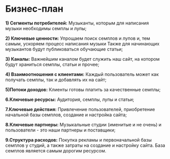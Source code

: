 # Бизнес-план
**1) Сегменты потребителей:** Музыканты, которым для написания музыки необходимы семплы и лупы;

**2) Ключевые ценности:** Упрощаем поиск семплов и лупов и, тем самым, ускоряем процесс написания музыки Также для начинающих музыкантов будут публиковаться обучающие статьи;

**3) Каналы:** Важнейшим каналом будет служить наш сайт, на котором будут храниться семплы, статьи и прочее;

**4) Взаимоотношения с клиентами:** Каждый пользователь может как получать семплы, так и добавлять их на сайт;

**5)Потоки доходов:** Клиенты готовы платить за качественные семплы;

**6.Ключевые ресурсы:** Аудитория, семплы, лупы и статьи;

**7.Ключевые действия:** Привлечение пользователей, приобретение начальной базы семплов, создание и настройка сайта;

**8.Ключевые партнеры:** Музыкальные студии (именитые и не очень) и пользователи - это наши партнеры и поставщики;

**9.Структура расходов:** Покупка рекламы и первоначальной базы семплов у студий, а также затраты на создание и настройку сайта. База семплов является самым дорогим ресурсом.